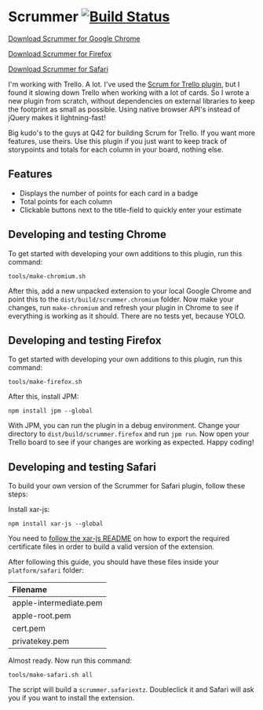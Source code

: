# Scrummer [![Build Status](https://travis-ci.org/rickpastoor/scrummer.svg?branch=master)](https://travis-ci.org/rickpastoor/scrummer)

[Download Scrummer for Google Chrome](https://chrome.google.com/webstore/detail/scrummer/pmoipljemkkfadmmoenedgfepbefafnp)

[Download Scrummer for Firefox](https://addons.mozilla.org/en-US/firefox/addon/scrummer-1/)

[Download Scrummer for Safari](https://github.com/rickpastoor/scrummer/releases/latest)

I'm working with Trello. A lot. I've used the [Scrum for Trello plugin](https://github.com/Q42/TrelloScrum), but I found
it slowing down Trello when working with a lot of cards. So I wrote a new plugin
from scratch, without dependencies on external libraries to keep the footprint as
small as possible. Using native browser API's instead of jQuery makes it lightning-fast!

Big kudo's to the guys at Q42 for building Scrum for Trello. If you want more features,
use theirs. Use this plugin if you just want to keep track of storypoints and totals
for each column in your board, nothing else.

## Features

* Displays the number of points for each card in a badge
* Total points for each column
* Clickable buttons next to the title-field to quickly enter your estimate

## Developing and testing Chrome

To get started with developing your own additions to this plugin, run this command:

```
tools/make-chromium.sh
```

After this, add a new unpacked extension to your local Google Chrome and point this to the `dist/build/scrummer.chromium` folder. Now make your changes, run `make-chromium` and refresh your plugin
in Chrome to see if everything is working as it should. There are no tests yet, because YOLO.

## Developing and testing Firefox

To get started with developing your own additions to this plugin, run this command:

```
tools/make-firefox.sh
```

After this, install JPM:

```
npm install jpm --global
```

With JPM, you can run the plugin in a debug environment. Change your directory to `dist/build/scrummer.firefox` and run `jpm run`. Now open your Trello board to see if your changes are working as expected. Happy coding!

## Developing and testing Safari

To build your own version of the Scrummer for Safari plugin, follow these steps:

Install xar-js:

```
npm install xar-js --global
```

You need to [follow the xar-js README](https://github.com/robertknight/xar-js#building-a-safari-extension) on how to export the required certificate files
in order to build a valid version of the extension.

After following this guide, you should have these files inside your `platform/safari` folder:

| Filename               |
|:-----------------------|
| apple-intermediate.pem |
| apple-root.pem         |
| cert.pem               |
| privatekey.pem         |

Almost ready. Now run this command:

```
tools/make-safari.sh all
```

The script will build a `scrummer.safariextz`. Doubleclick it and Safari will ask you if you want to install the extension.
